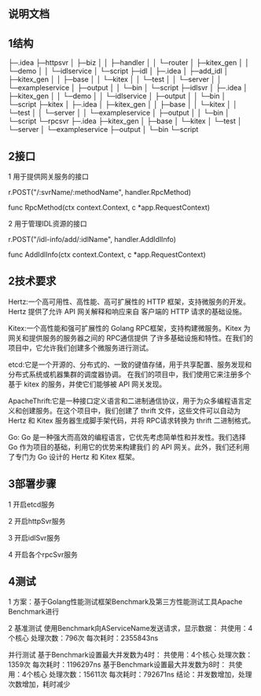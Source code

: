 ## 说明文档

## 1结构
├─.idea
├─httpsvr
│  ├─biz
│  │  ├─handler
│  │  └─router
│  ├─kitex_gen
│  │  └─demo
│  │      └─idlservice
│  └─script
├─idl
│  ├─.idea
│  ├─add_idl
│  ├─kitex_gen
│  │  ├─base
│  │  └─kitex
│  │      └─test
│  │          └─server
│  │              └─exampleservice
│  ├─output
│  │  └─bin
│  └─script
├─idlsvr
│  ├─.idea
│  ├─kitex_gen
│  │  └─demo
│  │      └─idlservice
│  ├─output
│  │  └─bin
│  └─script
├─kitex
│  ├─.idea
│  ├─kitex_gen
│  │  ├─base
│  │  └─kitex
│  │      └─test
│  │          └─server
│  │              └─exampleservice
│  ├─output
│  │  └─bin
│  └─script
└─rpcsvr
    ├─.idea
    ├─kitex_gen
    │  ├─base
    │  └─kitex
    │      └─test
    │          └─server
    │              └─exampleservice
    ├─output
    │  └─bin
    └─script

## 2接口

1  用于提供网关服务的接口

r.POST("/:svrName/:methodName", handler.RpcMethod)

func RpcMethod(ctx context.Context, c *app.RequestContext)

2  用于管理IDL资源的接口

r.POST("/idl-info/add/:idlName", handler.AddIdlInfo)

func AddIdlInfo(ctx context.Context, c *app.RequestContext)

## 2技术要求

Hertz:一个高可用性、高性能、高可扩展性的 HTTP 框架，支持微服务的开发。Hertz 提供了允许 API 网关解释和响应来自 客户端的 HTTP 请求的基础设施。

Kitex:一个高性能和强可扩展性的 Golang RPC框架，支持构建微服务。Kitex 为网关和提供服务的服务器之间的 RPC通信提供 了许多基础设施和特性。在我们的项目中，它允许我们创建多个微服务进行测试。

etcd:它是一个开源的、分布式的、一致的键值存储，用于共享配置、服务发现和分布式系统或机器集群的调度器协调。 在我们的项目中，我们使用它来注册多个基于 kitex 的服务，并使它们能够被 API 网关发现。

ApacheThrift:它是一种接口定义语言和二进制通信协议，用于为众多编程语言定义和创建服务。在这个项目中，我们创建了 thrift 文件，这些文件可以自动为 Hertz 和 Kitex 服务器生成脚手架代码，并将 RPC请求转换为 thrift 二进制格式。

Go: Go 是一种强大而高效的编程语言，它优先考虑简单性和并发性。我们选择 Go 作为项目的基础，利用它的优势来构建我们 的 API 网关。此外，我们还利用了专门为 Go 设计的 Hertz 和 Kitex 框架。

## 3部署步骤

1  开启etcd服务

2  开启httpSvr服务

3  开启idlSvr服务

4  开启各个rpcSvr服务

## 4测试

1 方案：基于Golang性能测试框架Benchmark及第三方性能测试工具Apache Benchmark进行

2  基准测试
   使用Benchmark向AServiceName发送请求，显示数据：
     共使用：4个核心
     处理次数：796次
     每次耗时：2355843ns

   并行测试
   基于Benchmark设置最大并发数为4时：
     共使用：4个核心
     处理次数：1359次
     每次耗时：1196297ns
   基于Benchmark设置最大并发数为8时：
     共使用：4个核心
     处理次数：15611次
     每次耗时：792671ns
   结论：并发数增加，处理次数增加，耗时减少

